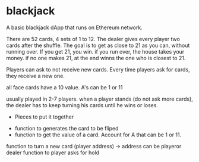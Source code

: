 # blackjack
A basic blackjack dApp that runs on Ethereum network.



There are 52 cards, 4 sets of 1 to 12.
The dealer gives every player two cards after the shuffle.
The goal is to get as close to 21 as you can, without running over. If you get 21, you win. if you run over, the house takes your money.
if no one makes 21, at the end winns the one who is closest to 21.

Players can ask to not receive new cards. Every time players ask for cards, they receive a new one.

all face cards have a 10 value.
A's can be 1 or 11

usually played in 2-7 players.
when a player stands (do not ask more cards), the dealer has to keep turning his cards until he wins or loses.



- Pieces to put it together
* function to generates the card to be fliped
* function to get the value of a card. Account for A that can be 1 or 11.

function to turn a new card (player address) -> address can be playeror dealer
function to player asks for hold




